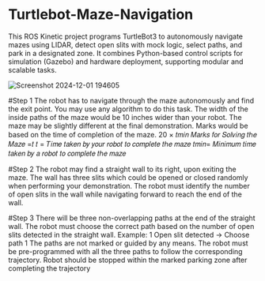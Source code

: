 # Turtlebot-Maze-Navigation
This ROS Kinetic project programs TurtleBot3 to autonomously navigate mazes using LIDAR, detect open slits with mock logic, select paths, and park in a designated zone. It combines Python-based control scripts for simulation (Gazebo) and hardware deployment, supporting modular and scalable tasks.


![Screenshot 2024-12-01 194605](https://github.com/user-attachments/assets/4a5a12d5-0136-4c5a-904e-1e8da7ee9790)


#Step 1
The robot has to navigate through the maze autonomously and find the exit point. You may use any
algorithm to do this task. The width of the inside paths of the maze would be 10 inches wider than
your robot. The maze may be slightly different at the final demonstration. Marks would be based on
the time of completion of the maze.
20 × 𝑡𝑚𝑖𝑛
𝑀𝑎𝑟𝑘𝑠 𝑓𝑜𝑟 𝑆𝑜𝑙𝑣𝑖𝑛𝑔 𝑡ℎ𝑒 𝑀𝑎𝑧𝑒 =𝑡
𝑡 = 𝑇𝑖𝑚𝑒 𝑡𝑎𝑘𝑒𝑛 𝑏𝑦 𝑦𝑜𝑢𝑟 𝑟𝑜𝑏𝑜𝑡 𝑡𝑜 𝑐𝑜𝑚𝑝𝑙𝑒𝑡𝑒 𝑡ℎ𝑒 𝑚𝑎𝑧𝑒
𝑡𝑚𝑖𝑛= 𝑀𝑖𝑛𝑖𝑚𝑢𝑚 𝑡𝑖𝑚𝑒 𝑡𝑎𝑘𝑒𝑛 𝑏𝑦 𝑎 𝑟𝑜𝑏𝑜𝑡 𝑡𝑜 𝑐𝑜𝑚𝑝𝑙𝑒𝑡𝑒 𝑡ℎ𝑒 𝑚𝑎𝑧𝑒

#Step 2
The robot may find a straight wall to its right, upon exiting the maze. The wall has three slits which
could be opened or closed randomly when performing your demonstration. The robot must identify
the number of open slits in the wall while navigating forward to reach the end of the wall.

#Step 3
There will be three non-overlapping paths at the end of the straight wall. The robot must choose the
correct path based on the number of open slits detected in the straight wall.
Example: 1 Open slit detected → Choose path 1
The paths are not marked or guided by any means. The robot must be pre-programmed with all the
three paths to follow the corresponding trajectory. Robot should be stopped within the marked
parking zone after completing the trajectory
